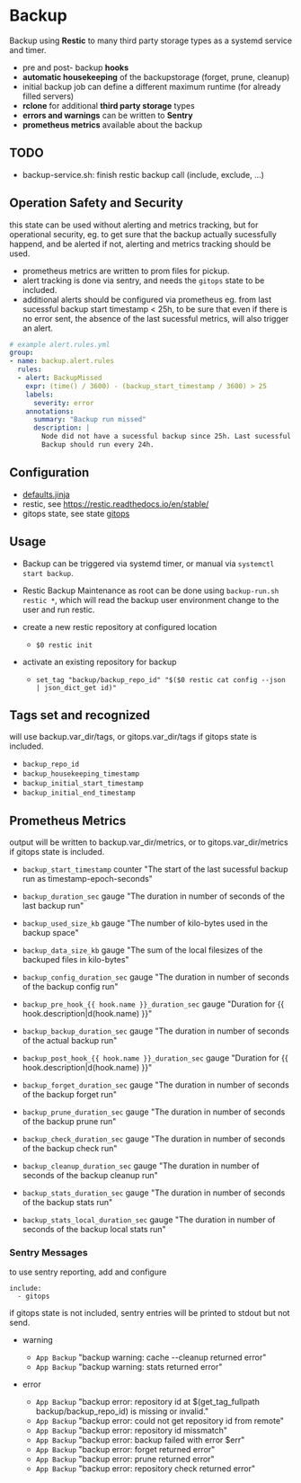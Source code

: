 # Backup

Backup using **Restic** to many third party storage types as a systemd service and timer.
+ pre and post- backup **hooks**
+ **automatic housekeeping** of the backupstorage (forget, prune, cleanup)
+ initial backup job can define a different maximum runtime (for already filled servers)
+ **rclone** for additional **third party storage** types
+ **errors and warnings** can be written to **Sentry**
+ **prometheus metrics** available about the backup

## TODO

+ backup-service.sh: finish restic backup call (include, exclude, ...)

## Operation Safety and Security

this state can be used without alerting and metrics tracking,
but for operational security, eg. to get sure that the backup actually sucessfully happend,
and be alerted if not, alerting and metrics tracking should be used.

+ prometheus metrics are written to prom files for pickup.
+ alert tracking is done via sentry, and needs the `gitops` state to be included.
+ additional alerts should be configured via prometheus eg. from
last sucessful backup start timestamp < 25h, to be sure that even if there is no error sent, the absence of the last sucessful metrics, will also trigger an alert.

```yaml
# example alert.rules.yml
group:
- name: backup.alert.rules
  rules:
  - alert: BackupMissed
    expr: (time() / 3600) - (backup_start_timestamp / 3600) > 25
    labels:
      severity: error
    annotations:
      summary: "Backup run missed"
      description: |
        Node did not have a sucessful backup since 25h. Last sucessful backup was at {{ $value }}.
        Backup should run every 24h.
```

## Configuration

+ [defaults.jinja](defaults.jinja)
+ restic, see https://restic.readthedocs.io/en/stable/
+ gitops state, see state [gitops](../gitops)

## Usage

+ Backup can be triggered via systemd timer, or manual via `systemctl start backup`.

+ Restic Backup Maintenance as root can be done using `backup-run.sh restic *`,
which will read the backup user environment change to the user and run restic.

+ create a new restic repository at configured location
    + `$0 restic init`

+ activate an existing repository for backup
    + `set_tag "backup/backup_repo_id" "$($0 restic cat config --json | json_dict_get id)"`

## Tags set and recognized

will use backup.var_dir/tags, or gitops.var_dir/tags if gitops state is included.

+ `backup_repo_id`
+ `backup_housekeeping_timestamp`
+ `backup_initial_start_timestamp`
+ `backup_initial_end_timestamp`

## Prometheus Metrics

output will be written to backup.var_dir/metrics, or to gitops.var_dir/metrics if gitops state is included.

+ `backup_start_timestamp` counter "The start of the last sucessful backup run as timestamp-epoch-seconds"
+ `backup_duration_sec` gauge "The duration in number of seconds of the last backup run"
+ `backup_used_size_kb` gauge "The number of kilo-bytes used in the backup space"
+ `backup_data_size_kb` gauge "The sum of the local filesizes of the backuped files in kilo-bytes"

+ `backup_config_duration_sec` gauge "The duration in number of seconds of the backup config run"
+ `backup_pre_hook_{{ hook.name }}_duration_sec` gauge "Duration for {{ hook.description|d(hook.name) }}"
+ `backup_backup_duration_sec` gauge "The duration in number of seconds of the actual backup run"
+ `backup_post_hook_{{ hook.name }}_duration_sec` gauge "Duration for {{ hook.description|d(hook.name) }}"
+ `backup_forget_duration_sec` gauge "The duration in number of seconds of the backup forget run"
+ `backup_prune_duration_sec` gauge "The duration in number of seconds of the backup prune run"
+ `backup_check_duration_sec` gauge "The duration in number of seconds of the backup check run"
+ `backup_cleanup_duration_sec` gauge "The duration in number of seconds of the backup cleanup run"
+ `backup_stats_duration_sec` gauge "The duration in number of seconds of the backup stats run"
+ `backup_stats_local_duration_sec` gauge "The duration in number of seconds of the backup local stats run"

### Sentry Messages

to use sentry reporting, add and configure
```
include:
  - gitops
```
if gitops state is not included, sentry entries will be printed to stdout but not send.


+ warning
  + `App Backup` "backup warning: cache --cleanup returned error"
  + `App Backup` "backup warning: stats returned error"

+ error
  + `App Backup` "backup error: repository id at $(get_tag_fullpath backup/backup_repo_id) is missing or invalid."
  + `App Backup` "backup error: could not get repository id from remote"
  + `App Backup` "backup error: repository id missmatch"
  + `App Backup` "backup error: backup failed with error $err"
  + `App Backup` "backup error: forget returned error"
  + `App Backup` "backup error: prune returned error"
  + `App Backup` "backup error: repository check returned error"
